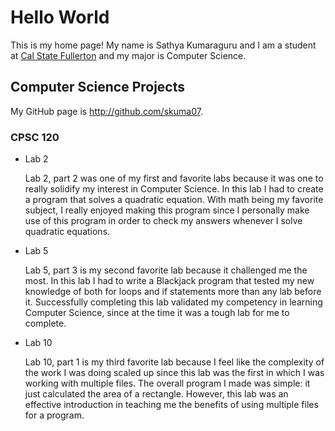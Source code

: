# Hello World

This is my home page! My name is Sathya Kumaraguru and I am a student at [Cal State Fullerton](http://www.fullerton.edu/) and my major is Computer Science.

## Computer Science Projects

My GitHub page is http://github.com/skuma07.

### CPSC 120

* Lab 2

    Lab 2, part 2 was one of my first and favorite labs because it was one to really solidify my interest in Computer Science. In this lab I had to create a program that solves a quadratic equation. With math being my favorite subject, I really enjoyed making this program since I personally make use of this program in order to check my answers whenever I solve quadratic equations.

* Lab 5

    Lab 5, part 3 is my second favorite lab because it challenged me the most. In this lab I had to write a Blackjack program that tested my new knowledge of both for loops and if statements more than any lab before it. Successfully completing this lab validated my competency in learning Computer Science, since at the time it was a tough lab for me to complete.

* Lab 10

    Lab 10, part 1 is my third favorite lab because I feel like the complexity of the work I was doing scaled up since this lab was the first in which I was working with multiple files. The overall program I made was simple: it just calculated the area of a rectangle. However, this lab was an effective introduction in teaching me the benefits of using multiple files for a program.